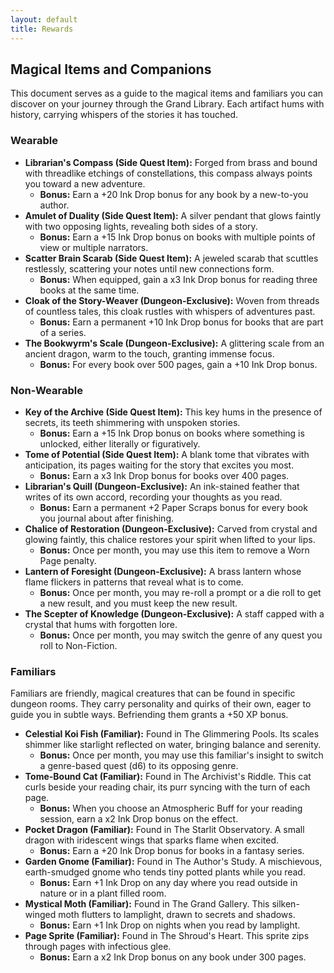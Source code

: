 ```yaml
---
layout: default
title: Rewards
---
```


## Magical Items and Companions
This document serves as a guide to the magical items and familiars you can discover on your journey through the Grand Library. Each artifact hums with history, carrying whispers of the stories it has touched.

### Wearable
* **Librarian's Compass (Side Quest Item):** Forged from brass and bound with threadlike etchings of constellations, this compass always points you toward a new adventure.
    * **Bonus:** Earn a +20 Ink Drop bonus for any book by a new-to-you author.
* **Amulet of Duality (Side Quest Item):** A silver pendant that glows faintly with two opposing lights, revealing both sides of a story.
    * **Bonus:** Earn a +15 Ink Drop bonus on books with multiple points of view or multiple narrators.
* **Scatter Brain Scarab (Side Quest Item):** A jeweled scarab that scuttles restlessly, scattering your notes until new connections form.
    * **Bonus:** When equipped, gain a x3 Ink Drop bonus for reading three books at the same time.
* **Cloak of the Story-Weaver (Dungeon-Exclusive):** Woven from threads of countless tales, this cloak rustles with whispers of adventures past.
    * **Bonus:** Earn a permanent +10 Ink Drop bonus for books that are part of a series.
* **The Bookwyrm's Scale (Dungeon-Exclusive):** A glittering scale from an ancient dragon, warm to the touch, granting immense focus.
    * **Bonus:** For every book over 500 pages, gain a +10 Ink Drop bonus.

### Non-Wearable
* **Key of the Archive (Side Quest Item):** This key hums in the presence of secrets, its teeth shimmering with unspoken stories.
    * **Bonus:** Earn a +15 Ink Drop bonus on books where something is unlocked, either literally or figuratively.
* **Tome of Potential (Side Quest Item):** A blank tome that vibrates with anticipation, its pages waiting for the story that excites you most.
    * **Bonus:** Earn a x3 Ink Drop bonus for books over 400 pages.
* **Librarian's Quill (Dungeon-Exclusive):** An ink-stained feather that writes of its own accord, recording your thoughts as you read.
    * **Bonus:** Earn a permanent +2 Paper Scraps bonus for every book you journal about after finishing.
* **Chalice of Restoration (Dungeon-Exclusive):** Carved from crystal and glowing faintly, this chalice restores your spirit when lifted to your lips.
    * **Bonus:** Once per month, you may use this item to remove a Worn Page penalty.
* **Lantern of Foresight (Dungeon-Exclusive):** A brass lantern whose flame flickers in patterns that reveal what is to come.
    * **Bonus:** Once per month, you may re-roll a prompt or a die roll to get a new result, and you must keep the new result.
* **The Scepter of Knowledge (Dungeon-Exclusive):** A staff capped with a crystal that hums with forgotten lore.
    * **Bonus:** Once per month, you may switch the genre of any quest you roll to Non-Fiction.

### Familiars
Familiars are friendly, magical creatures that can be found in specific dungeon rooms. They carry personality and quirks of their own, eager to guide you in subtle ways. Befriending them grants a +50 XP bonus.

* **Celestial Koi Fish (Familiar):** Found in The Glimmering Pools. Its scales shimmer like starlight reflected on water, bringing balance and serenity.
    * **Bonus:** Once per month, you may use this familiar's insight to switch a genre-based quest (d6) to its opposing genre.
* **Tome-Bound Cat (Familiar):** Found in The Archivist's Riddle. This cat curls beside your reading chair, its purr syncing with the turn of each page.
    * **Bonus:** When you choose an Atmospheric Buff for your reading session, earn a x2 Ink Drop bonus on the effect.
* **Pocket Dragon (Familiar):** Found in The Starlit Observatory. A small dragon with iridescent wings that sparks flame when excited.
    * **Bonus:** Earn a +20 Ink Drop bonus for books in a fantasy series.
* **Garden Gnome (Familiar):** Found in The Author's Study. A mischievous, earth-smudged gnome who tends tiny potted plants while you read.
    * **Bonus:** Earn +1 Ink Drop on any day where you read outside in nature or in a plant filled room.
* **Mystical Moth (Familiar):** Found in The Grand Gallery. This silken-winged moth flutters to lamplight, drawn to secrets and shadows.
    * **Bonus:** Earn +1 Ink Drop on nights when you read by lamplight.
* **Page Sprite (Familiar):** Found in The Shroud's Heart. This sprite zips through pages with infectious glee.
    * **Bonus:** Earn a x2 Ink Drop bonus on any book under 300 pages.